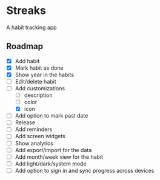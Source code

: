 # Streaks
A habit tracking app


## Roadmap
- [x] Add habit
- [x] Mark habit as done
- [x] Show year in the habits
- [ ] Edit/delete habit
- [ ] Add customizations
    - [ ] description
    - [ ] color
    - [x] icon
- [ ] Add option to mark past date
- [ ] Release
- [ ] Add reminders
- [ ] Add screen widgets
- [ ] Show analytics
- [ ] Add export/import for the data
- [ ] Add month/week view for the habit
- [ ] Add light/dark/system mode
- [ ] Add option to sign in and sync progress across devices
